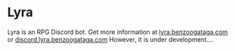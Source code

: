 # Lyra
Lyra is an RPG Discord bot. Get more information at [lyra.benzoogataga.com](https://lyra.benzoogataga.com/) or [discord.lyra.benzoogataga.com](https://discord.lyra.benzoogataga.com/)
However, it is under development....
